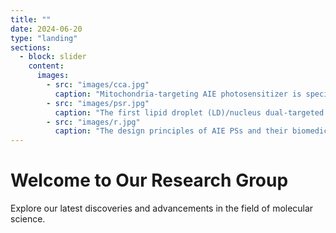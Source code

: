 ```yaml
---
title: ""
date: 2024-06-20
type: "landing"
sections:
  - block: slider
    content:
      images:
        - src: "images/cca.jpg"
          caption: "Mitochondria-targeting AIE photosensitizer is specifically synthesized inside cancer cells, realizing precise photodynamic therapy"
        - src: "images/psr.jpg"
          caption: "The first lipid droplet (LD)/nucleus dual-targeted ratiometric fluorescence probe, CQPP, for monitoring polarity change was developed."
        - src: "images/r.jpg"
          caption: "The design principles of AIE PSs and their biomedical applications are discussed in detail."
---
```


# Welcome to Our Research Group

Explore our latest discoveries and advancements in the field of molecular science.
